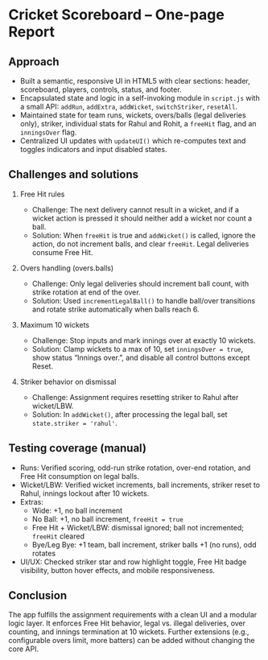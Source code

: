 # Cricket Scoreboard – One-page Report

## Approach

- Built a semantic, responsive UI in HTML5 with clear sections: header, scoreboard, players, controls, status, and footer.
- Encapsulated state and logic in a self-invoking module in `script.js` with a small API: `addRun`, `addExtra`, `addWicket`, `switchStriker`, `resetAll`.
- Maintained state for team runs, wickets, overs/balls (legal deliveries only), striker, individual stats for Rahul and Rohit, a `freeHit` flag, and an `inningsOver` flag.
- Centralized UI updates with `updateUI()` which re-computes text and toggles indicators and input disabled states.

## Challenges and solutions

1. Free Hit rules
   - Challenge: The next delivery cannot result in a wicket, and if a wicket action is pressed it should neither add a wicket nor count a ball.
   - Solution: When `freeHit` is true and `addWicket()` is called, ignore the action, do not increment balls, and clear `freeHit`. Legal deliveries consume Free Hit.

2. Overs handling (overs.balls)
   - Challenge: Only legal deliveries should increment ball count, with strike rotation at end of the over.
   - Solution: Used `incrementLegalBall()` to handle ball/over transitions and rotate strike automatically when balls reach 6.

3. Maximum 10 wickets
   - Challenge: Stop inputs and mark innings over at exactly 10 wickets.
   - Solution: Clamp wickets to a max of 10, set `inningsOver = true`, show status “Innings over.”, and disable all control buttons except Reset.

4. Striker behavior on dismissal
   - Challenge: Assignment requires resetting striker to Rahul after wicket/LBW.
   - Solution: In `addWicket()`, after processing the legal ball, set `state.striker = 'rahul'`.

## Testing coverage (manual)

- Runs: Verified scoring, odd-run strike rotation, over-end rotation, and Free Hit consumption on legal balls.
- Wicket/LBW: Verified wicket increments, ball increments, striker reset to Rahul, innings lockout after 10 wickets.
- Extras:
  - Wide: +1, no ball increment
  - No Ball: +1, no ball increment, `freeHit = true`
  - Free Hit + Wicket/LBW: dismissal ignored; ball not incremented; `freeHit` cleared
  - Bye/Leg Bye: +1 team, ball increment, striker balls +1 (no runs), odd rotates
- UI/UX: Checked striker star and row highlight toggle, Free Hit badge visibility, button hover effects, and mobile responsiveness.

## Conclusion

The app fulfills the assignment requirements with a clean UI and a modular logic layer. It enforces Free Hit behavior, legal vs. illegal deliveries, over counting, and innings termination at 10 wickets. Further extensions (e.g., configurable overs limit, more batters) can be added without changing the core API.
